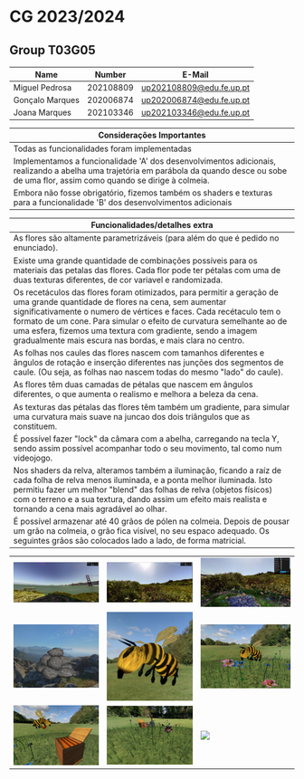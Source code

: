 # CG 2023/2024

## Group T03G05
| Name             | Number    | E-Mail             |
| ---------------- | --------- | ------------------ |
| Miguel Pedrosa   | 202108809 | up202108809@edu.fe.up.pt              |
| Gonçalo Marques  | 202006874 | up202006874@edu.fe.up.pt              |
| Joana Marques    | 202103346 | up202103346@edu.fe.up.pt              |


|          Considerações Importantes        |
|------------------|
|Todas as funcionalidades foram implementadas|
|Implementamos a funcionalidade 'A' dos desenvolvimentos adicionais, realizando a abelha uma trajetória em parábola da quando desce ou sobe de uma flor, assim como quando se dirige à colmeia.|
|Embora não fosse obrigatório, fizemos também os shaders e texturas para a funcionalidade 'B' dos desenvolvimentos adicionais|


|         Funcionalidades/detalhes extra      |
|------------------|
|As flores são altamente parametrizáveis (para além do que é pedido no enunciado).|
|Existe uma grande quantidade de combinações possíveis para os materiais das petalas das flores. Cada flor pode ter pétalas com uma de duas texturas diferentes, de cor variavel e randomizada.|
|Os recetáculos das flores foram otimizados, para permitir a geração de uma grande quantidade de flores na cena, sem aumentar significativamente o numero de vértices e faces. Cada recétaculo tem o formato de um cone. Para simular o efeito de curvatura semelhante ao de uma esfera, fizemos uma textura com gradiente, sendo a imagem gradualmente mais escura nas bordas, e mais clara no centro.|
|As folhas nos caules das flores nascem com tamanhos diferentes e ângulos de rotação e inserção diferentes nas junções dos segmentos de caule. (Ou seja, as folhas nao nascem todas do mesmo "lado" do caule).|
|As flores têm duas camadas de pétalas que nascem em ângulos diferentes, o que aumenta o realismo e melhora a beleza da cena.|
|As texturas das pétalas das flores têm também um gradiente, para simular uma curvatura mais suave na juncao dos dois triângulos que as constituem.|
|É possível fazer "lock" da câmara com a abelha, carregando na tecla Y, sendo assim possível acompanhar todo o seu movimento, tal como num videojogo.|
|Nos shaders da relva, alteramos também a iluminação, ficando a raíz de cada folha de relva menos iluminada, e a ponta melhor iluminada. Isto permitiu fazer um melhor "blend" das folhas de relva (objetos físicos) com o terreno e a sua textura, dando assim um efeito mais realista e tornando a cena mais agradável ao olhar.|
|É possível armazenar até 40 grãos de pólen na colmeia. Depois de pousar um grão na colmeia, o grão fica visível, no seu espaco adequado. Os seguintes grãos são colocados lado a lado, de forma matricial.|


|                  |                  |                  |
|------------------|------------------|------------------|
| <img src="screenshots/project-t03g05-1.1.png" width="300"/> | <img src="screenshots/project-t03g05-1.2.png" width="300"/> | <img src="screenshots/project-t03g05-2.jpeg" width="300"/> |
| <img src="screenshots/project-t03g05-3.png" width="300"/> | <img src="screenshots/project-t03g05-4.png" width="300"/> | <img src="screenshots/project-t03g05-5.png" width="300"/>  |
| <img src="screenshots/project-t03g05-6.png" width="300"/> | <img src="screenshots/project-t03g05-7.png" width="300"/> | <img src="screenshots/project-t03g05-8.png" width="300"/>  |

